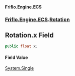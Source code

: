 #### [Friflo.Engine.ECS](index.md 'index')
### [Friflo.Engine.ECS](Friflo.Engine.ECS.md 'Friflo.Engine.ECS').[Rotation](Rotation.md 'Friflo.Engine.ECS.Rotation')

## Rotation.x Field

```csharp
public float x;
```

#### Field Value
[System.Single](https://docs.microsoft.com/en-us/dotnet/api/System.Single 'System.Single')
